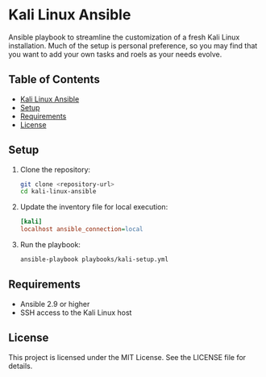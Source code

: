 # Kali Linux Ansible

Ansible playbook to streamline the customization of a fresh Kali Linux installation. Much of the setup is personal preference, so you may find that you want to add your own tasks and roels as your needs evolve.

<!-- Add Table of Contents below -->
## Table of Contents

- [Kali Linux Ansible](#kali-linux-ansible)
- [Setup](#setup)
- [Requirements](#requirements)
- [License](#license)


## Setup

1. Clone the repository:
   ```bash
   git clone <repository-url>
   cd kali-linux-ansible
   ```

2. Update the inventory file for local execution:
   ```ini
   [kali]
   localhost ansible_connection=local
   ```

3. Run the playbook:
   ```bash
   ansible-playbook playbooks/kali-setup.yml
   ```

## Requirements

- Ansible 2.9 or higher
- SSH access to the Kali Linux host

## License

This project is licensed under the MIT License. See the LICENSE file for details.